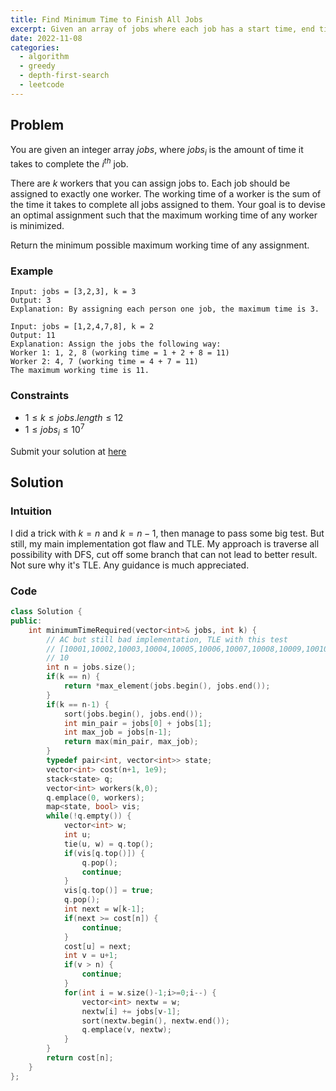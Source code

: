 ```yaml
---
title: Find Minimum Time to Finish All Jobs
excerpt: Given an array of jobs where each job has a start time, end time and a penalty if it is not finished on time, the problem is to find the minimum penalty that can be incurred by finishing the jobs in the order they are given
date: 2022-11-08
categories:
  - algorithm
  - greedy
  - depth-first-search
  - leetcode
---
```


## Problem

You are given an integer array $jobs$, where $jobs_i$ is the amount of time it takes to complete the $i^{th}$ job.

There are $k$ workers that you can assign jobs to. Each job should be assigned to exactly one worker. The working time of a worker is the sum of the time it takes to complete all jobs assigned to them. Your goal is to devise an optimal assignment such that the maximum working time of any worker is minimized.

Return the minimum possible maximum working time of any assignment.

### Example

```
Input: jobs = [3,2,3], k = 3
Output: 3
Explanation: By assigning each person one job, the maximum time is 3.
```

```
Input: jobs = [1,2,4,7,8], k = 2
Output: 11
Explanation: Assign the jobs the following way:
Worker 1: 1, 2, 8 (working time = 1 + 2 + 8 = 11)
Worker 2: 4, 7 (working time = 4 + 7 = 11)
The maximum working time is 11.
```

### Constraints

- $1 \leq k \leq jobs.length \leq 12$
- $1 \leq jobs_i \leq 10^7$

Submit your solution at [here](https://leetcode.com/problems/find-minimum-time-to-finish-all-jobs/)

## Solution

### Intuition

I did a trick with $k = n$ and $k = n-1$, then manage to pass some big test. But still, my main implementation got flaw and TLE.
My approach is traverse all possibility with DFS, cut off some branch that can not lead to better result. Not sure why it's TLE. Any guidance is much appreciated.

### Code

```cpp
class Solution {
public:
    int minimumTimeRequired(vector<int>& jobs, int k) {
        // AC but still bad implementation, TLE with this test
        // [10001,10002,10003,10004,10005,10006,10007,10008,10009,10010,10011,1000000]
        // 10
        int n = jobs.size();
        if(k == n) {
            return *max_element(jobs.begin(), jobs.end());
        }
        if(k == n-1) {
            sort(jobs.begin(), jobs.end());
            int min_pair = jobs[0] + jobs[1];
            int max_job = jobs[n-1];
            return max(min_pair, max_job);
        }
        typedef pair<int, vector<int>> state;
        vector<int> cost(n+1, 1e9);
        stack<state> q;
        vector<int> workers(k,0);
        q.emplace(0, workers);
        map<state, bool> vis;
        while(!q.empty()) {
            vector<int> w;
            int u;
            tie(u, w) = q.top();
            if(vis[q.top()]) {
                q.pop();
                continue;
            }
            vis[q.top()] = true;
            q.pop();
            int next = w[k-1];
            if(next >= cost[n]) {
                continue;
            }
            cost[u] = next;
            int v = u+1;
            if(v > n) {
                continue;
            }
            for(int i = w.size()-1;i>=0;i--) {
                vector<int> nextw = w;
                nextw[i] += jobs[v-1];
                sort(nextw.begin(), nextw.end());
                q.emplace(v, nextw);
            }
        }
        return cost[n];
    }
};
```
